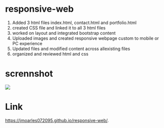 # responsive-web
1. Added 3 html files index.html, contact.html and portfolio.html
2. created CSS file and linked it to all 3 html files
3. worked on layout and integrated bootstrap content
4. Uploaded images and created responsive webpage custom to mobile or PC experience
5. Updated files and modified content across allexisting files
6. organized and reviewed html and css

# scrennshot 

<img src="Website-Screenshot.png">

# Link
https://jmoarles072095.github.io/responsive-web/.